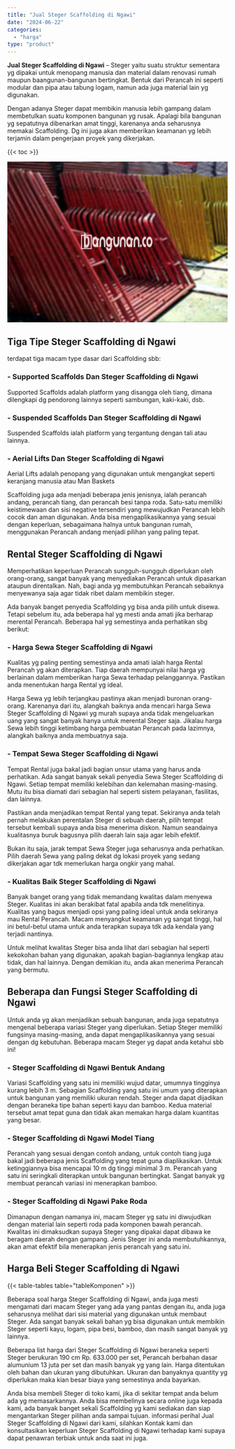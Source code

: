 ```yaml
---
title: "Jual Steger Scaffolding di Ngawi"
date: "2024-06-22"
categories: 
  - "harga"
type: "product"
---
```


**Jual Steger Scaffolding di Ngawi** – Steger yaitu suatu struktur sementara yg dipakai untuk menopang manusia dan material dalam renovasi rumah maupun baangunan-bangunan bertingkat. Bentuk dari Perancah ini seperti modular dan pipa atau tabung logam, namun ada juga material lain yg digunakan.

Dengan adanya Steger dapat membikin manusia lebih gampang dalam membetulkan suatu komponen bangunan yg rusak. Apalagi bila bangunan yg sepatutnya dibenarkan amat tinggi, karenanya anda seharusnya memakai Scaffolding. Dg ini juga akan memberikan keamanan yg lebih terjamin dalam pengerjaan proyek yang dikerjakan.

{{< toc >}}

![Jual Steger Scaffolding di Ngawi](/images/sewa-scaffolding-steger-30.png)

## Tiga Tipe Steger Scaffolding di Ngawi

terdapat tiga macam type dasar dari Scaffolding sbb:

### \- Supported Scaffolds Dan Steger Scaffolding di Ngawi

Supported Scaffolds adalah platform yang disangga oleh tiang, dimana dilengkapi dg pendorong lainnya seperti sambungan, kaki-kaki, dsb.

### \- Suspended Scaffolds Dan Steger Scaffolding di Ngawi

Suspended Scaffolds ialah platform yang tergantung dengan tali atau lainnya.

### \- Aerial Lifts Dan Steger Scaffolding di Ngawi

Aerial Lifts adalah penopang yang digunakan untuk mengangkat seperti keranjang manusia atau Man Baskets

Scaffolding juga ada menjadi beberapa jenis jenisnya, ialah perancah andang, perancah tiang, dan perancah besi tanpa roda. Satu-satu memiliki keistimewaan dan sisi negative tersendiri yang mewujudkan Perancah lebih cocok dan aman digunakan. Anda bisa mengaplikasikannya yang sesuai dengan keperluan, sebagaimana halnya untuk bangunan rumah, menggunakan Perancah andang menjadi pilihan yang paling tepat.

## Rental Steger Scaffolding di Ngawi

Memperhatikan keperluan Perancah sungguh-sungguh diperlukan oleh orang-orang, sangat banyak yang menyediakan Perancah untuk dipasarkan ataupun direntalkan. Nah, bagi anda yg membutuhkan Perancah sebaiknya menyewanya saja agar tidak ribet dalam membikin steger.

Ada banyak banget penyedia Scaffolding yg bisa anda pilih untuk disewa. Tetapi sebelum itu, ada beberapa hal yg mesti anda amati jika berharap merental Perancah. Beberapa hal yg semestinya anda perhatikan sbg berikut:

### \- Harga Sewa Steger Scaffolding di Ngawi

Kualitas yg paling penting semestinya anda amati ialah harga Rental Perancah yg akan diterapkan. Tiap daerah mempunyai nilai harga yg berlainan dalam memberikan harga Sewa terhadap pelanggannya. Pastikan anda menentukan harga Rental yg ideal.

Harga Sewa yg lebih terjangkau pastinya akan menjadi buronan orang-orang. Karenanya dari itu, alangkah baiknya anda mencari harga Sewa Steger Scaffolding di Ngawi yg murah supaya anda tidak mengeluarkan uang yang sangat banyak hanya untuk merental Steger saja. Jikalau harga Sewa lebih tinggi ketimbang harga pembuatan Perancah pada lazimnya, alangkah baiknya anda membuatnya saja.

### \- Tempat Sewa Steger Scaffolding di Ngawi

Tempat Rental juga bakal jadi bagian unsur utama yang harus anda perhatikan. Ada sangat banyak sekali penyedia Sewa Steger Scaffolding di Ngawi. Setiap tempat memiliki kelebihan dan kelemahan masing-masing. Mutu itu bisa diamati dari sebagian hal seperti sistem pelayanan, fasilitas, dan lainnya.

Pastikan anda menjadikan tempat Rental yang tepat. Sekiranya anda telah pernah melakukan perentalan Steger di sebuah daerah, pilih tempat tersebut kembali supaya anda bisa menerima diskon. Namun seandainya kualitasnya buruk bagusnya pilih daerah lain saja agar lebih efektif.

Bukan itu saja, jarak tempat Sewa Steger juga seharusnya anda perhatikan. Pilih daerah Sewa yang paling dekat dg lokasi proyek yang sedang dikerjakan agar tdk memerlukan harga ongkir yang mahal.

### \- Kualitas Baik Steger Scaffolding di Ngawi

Banyak banget orang yang tidak memandang kwalitas dalam menyewa Steger. Kualitas ini akan berakibat fatal apabila anda tdk menelitinya. Kualitas yang bagus menjadi opsi yang paling ideal untuk anda sekiranya mau Rental Perancah. Macam menyangkut keamanan yg sangat tinggi, hal ini betul-betul utama untuk anda terapkan supaya tdk ada kendala yang terjadi nantinya.

Untuk melihat kwalitas Steger bisa anda lihat dari sebagian hal seperti kekokohan bahan yang digunakan, apakah bagian-bagiannya lengkap atau tidak, dan hal lainnya. Dengan demikian itu, anda akan menerima Perancah yang bermutu.

## Beberapa dan Fungsi Steger Scaffolding di Ngawi

Untuk anda yg akan menjadikan sebuah bangunan, anda juga sepatutnya mengenal beberapa variasi Steger yang diperlukan. Setiap Steger memiliki fungsinya masing-masing, anda dapat mengaplikasikannya yang sesuai dengan dg kebutuhan. Beberapa macam Steger yg dapat anda ketahui sbb ini!

### \- Steger Scaffolding di Ngawi Bentuk Andang

Variasi Scaffolding yang satu ini memiliki wujud datar, umumnya tingginya kurang lebih 3 m. Sebagian Scaffolding yang satu ini umum yang diterapkan untuk bangunan yang memiliki ukuran rendah. Steger anda dapat dijadikan dengan beraneka tipe bahan seperti kayu dan bamboo. Kedua material tersebut amat tepat guna dan tidak akan memakan harga dalam kuantitas yang besar.

### \- Steger Scaffolding di Ngawi Model Tiang

Perancah yang sesuai dengan contoh andang, untuk contoh tiang juga bakal jadi beberapa jenis Scaffolding yang tepat guna diaplikasikan. Untuk ketinggiannya bisa mencapai 10 m dg tinggi minimal 3 m. Perancah yang satu ini seringkali diterapkan untuk bangunan bertingkat. Sangat banyak yg membuat perancah variasi ini menerapkan bamboo.

### \- Steger Scaffolding di Ngawi Pake Roda

Dimanapun dengan namanya ini, macam Steger yg satu ini diwujudkan dengan material lain seperti roda pada komponen bawah perancah. Kwalitas ini dimaksudkan supaya Steger yang dipakai dapat dibawa ke beragam daerah dengan gampang. Jenis Steger ini anda membutuhkannya, akan amat efektif bila menerapkan jenis perancah yang satu ini.

## Harga Beli Steger Scaffolding di Ngawi

{{< table-tables table="tableKomponen" >}}

Beberapa soal harga Steger Scaffolding di Ngawi, anda juga mesti mengamati dari macam Steger yang ada yang pantas dengan itu, anda juga seharusnya melihat dari sisi material yang digunakan untuk membaut Steger. Ada sangat banyak sekali bahan yg bisa digunakan untuk membikin Steger seperti kayu, logam, pipa besi, bamboo, dan masih sangat banyak yg lainnya.

Beberapa list harga dari Steger Scaffolding di Ngawi beraneka seperti Steger berukuran 190 cm Rp. 633.000 per set, Perancah berbahan dasar alumunium 13 juta per set dan masih banyak yg yang lain. Harga ditentukan oleh bahan dan ukuran yang dibutuhkan. Ukuran dan banyaknya quantity yg diperlukan maka kian besar biaya yang semestinya anda bayarkan.

Anda bisa membeli Steger di toko kami, jika di sekitar tempat anda belum ada yg memasarkannya. Anda bisa membelinya secara online juga kepada kami, ada banyak banget sekali Scaffolding yg kami sediakan dan siap mengantarkan Steger pilihan anda sampai tujuan. informasi perihal Jual Steger Scaffolding di Ngawi dari kami, silahkan Kontak kami dan konsultasikan keperluan Steger Scaffolding di Ngawi terhadap kami supaya dapat penawran terbiak untuk anda saat ini juga.
